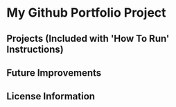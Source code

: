 # My Github Portfolio Project

## Projects (Included with 'How To Run' Instructions)

## Future Improvements

## License Information
